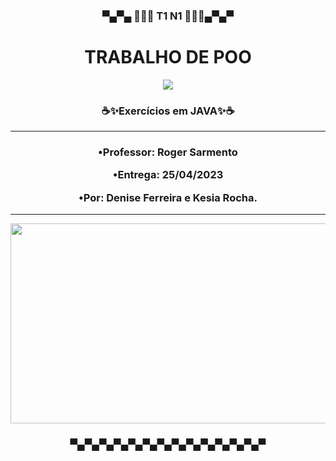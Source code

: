<h3 align = center>
▀▄▀▄ 🌌👩‍💻 T1 N1 👩‍💻🌌▄▀▄▀<h1 align="center">TRABALHO DE POO</h1>

</h3>




<div align=center>
<img src = "https://user-images.githubusercontent.com/124710521/224388297-6bda0d56-b708-4f19-b748-4090cca57e54.gif">
<div>

  <h3 align="center">☕✨Exercícios em JAVA✨☕</h3>
  
--------------------------------------------------------------------------------

  
<h3 align = center >

•Professor: Roger Sarmento 

•Entrega: 25/04/2023

•Por: Denise Ferreira e Kesia Rocha.

</h3>

-------------------------------------------------------------------------------

<img width = 640 height = 320 src = "https://media.discordapp.net/attachments/795515503773745152/1083926464782676008/ezgif-1-5436f49563.gif">
<div>

<h3 align = center>
▀▄▀▄▀▄▀▄▀▄▀▄▀▄▀▄▀▄▀▄▀▄▀▄▀▄▀
</h3>

